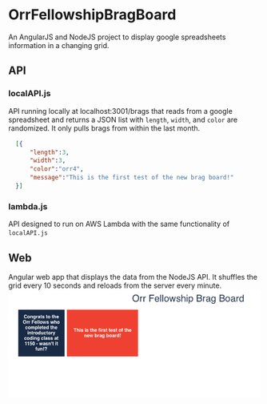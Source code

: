 # OrrFellowshipBragBoard
An AngularJS and NodeJS project to display google spreadsheets information in a changing grid.

## API
### localAPI.js  
API running locally at localhost:3001/brags that reads from a google spreadsheet and returns a JSON list with `length`, `width`, and `color` are randomized. It only pulls brags from within the last month.
  ```json
    [{
        "length":3,
        "width":3,
        "color":"orr4",
        "message":"This is the first test of the new brag board!"
    }]
  ```
### lambda.js  
API designed to run on AWS Lambda with the same functionality of `localAPI.js`
    

## Web
Angular web app that displays the data from the NodeJS API. It shuffles the grid every 10 seconds and reloads from the server every minute.
![BragBoard Screenshot1](/Web/images/Screenshot1.png?raw=true)


